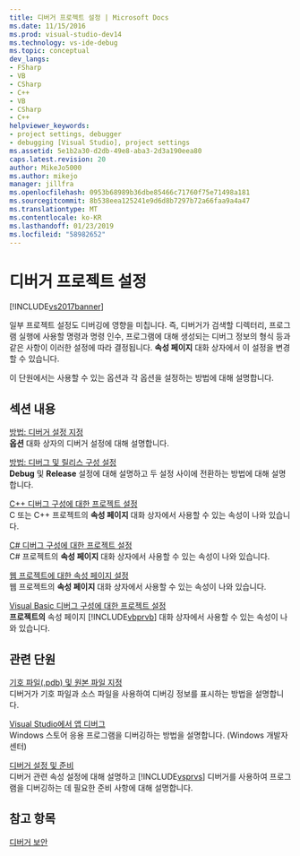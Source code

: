 ```yaml
---
title: 디버거 프로젝트 설정 | Microsoft Docs
ms.date: 11/15/2016
ms.prod: visual-studio-dev14
ms.technology: vs-ide-debug
ms.topic: conceptual
dev_langs:
- FSharp
- VB
- CSharp
- C++
- VB
- CSharp
- C++
helpviewer_keywords:
- project settings, debugger
- debugging [Visual Studio], project settings
ms.assetid: 5e1b2a30-d2db-49e8-aba3-2d3a190eea80
caps.latest.revision: 20
author: MikeJo5000
ms.author: mikejo
manager: jillfra
ms.openlocfilehash: 0953b68989b36dbe85466c71760f75e71498a181
ms.sourcegitcommit: 8b538eea125241e9d6d8b7297b72a66faa9a4a47
ms.translationtype: MT
ms.contentlocale: ko-KR
ms.lasthandoff: 01/23/2019
ms.locfileid: "58982652"
---
```

# <a name="debugger-project-settings"></a>디버거 프로젝트 설정
[!INCLUDE[vs2017banner](../includes/vs2017banner.md)]

일부 프로젝트 설정도 디버깅에 영향을 미칩니다. 즉, 디버거가 검색할 디렉터리, 프로그램 실행에 사용할 명령과 명령 인수, 프로그램에 대해 생성되는 디버그 정보의 형식 등과 같은 사항이 이러한 설정에 따라 결정됩니다. **속성 페이지** 대화 상자에서 이 설정을 변경할 수 있습니다.  
  
 이 단원에서는 사용할 수 있는 옵션과 각 옵션을 설정하는 방법에 대해 설명합니다.  
  
## <a name="in-this-section"></a>섹션 내용  
 [방법: 디버거 설정 지정](../debugger/how-to-specify-debugger-settings.md)  
 **옵션** 대화 상자의 디버거 설정에 대해 설명합니다.  
  
 [방법: 디버그 및 릴리스 구성 설정](../debugger/how-to-set-debug-and-release-configurations.md)  
 **Debug** 및 **Release** 설정에 대해 설명하고 두 설정 사이에 전환하는 방법에 대해 설명합니다.  
  
 [C++ 디버그 구성에 대한 프로젝트 설정](../debugger/project-settings-for-a-cpp-debug-configuration.md)  
 C 또는 C++ 프로젝트의 **속성 페이지** 대화 상자에서 사용할 수 있는 속성이 나와 있습니다.  
  
 [C# 디버그 구성에 대한 프로젝트 설정](../debugger/project-settings-for-csharp-debug-configurations.md)  
 C# 프로젝트의 **속성 페이지** 대화 상자에서 사용할 수 있는 속성이 나와 있습니다.  
  
 [웹 프로젝트에 대한 속성 페이지 설정](../debugger/property-pages-settings-for-web-projects.md)  
 웹 프로젝트의 **속성 페이지** 대화 상자에서 사용할 수 있는 속성이 나와 있습니다.  
  
 [Visual Basic 디버그 구성에 대한 프로젝트 설정](../debugger/project-settings-for-a-visual-basic-debug-configuration.md)  
 **프로젝트의** 속성 페이지 [!INCLUDE[vbprvb](../includes/vbprvb-md.md)] 대화 상자에서 사용할 수 있는 속성이 나와 있습니다.  
  
## <a name="related-sections"></a>관련 단원  
 [기호 파일(.pdb) 및 원본 파일 지정](../debugger/specify-symbol-dot-pdb-and-source-files-in-the-visual-studio-debugger.md)  
 디버거가 기호 파일과 소스 파일을 사용하여 디버깅 정보를 표시하는 방법을 설명합니다.  
  
 [Visual Studio에서 앱 디버그](../debugger/debug-store-apps-in-visual-studio.md)  
 Windows 스토어 응용 프로그램을 디버깅하는 방법을 설명합니다. (Windows 개발자 센터)  
  
 [디버거 설정 및 준비](../debugger/debugger-settings-and-preparation.md)  
 디버거 관련 속성 설정에 대해 설명하고 [!INCLUDE[vsprvs](../includes/vsprvs-md.md)] 디버거를 사용하여 프로그램을 디버깅하는 데 필요한 준비 사항에 대해 설명합니다.  
  
## <a name="see-also"></a>참고 항목  
 [디버거 보안](../debugger/debugger-security.md)

